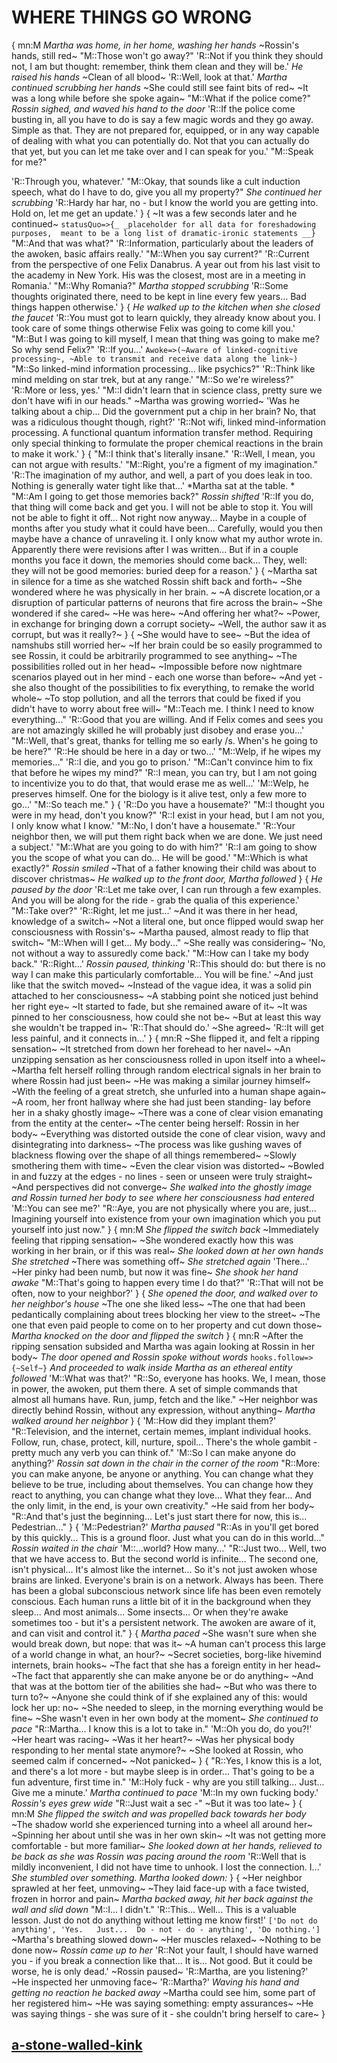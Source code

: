 # WHERE THINGS GO WRONG
{
mn:M
*Martha was home, in her home, washing her hands*
~Rossin's hands, still red~
"M::Those won't go away?"
'R::Not if you think they should not, I am but thought: remember, think them clean and they will be.'
*He raised his hands*
~Clean of all blood~
'R::Well, look at that.'
*Martha continued scrubbing her hands*
~She could still see faint bits of red~
~It was a long while before she spoke again~
"M::What if the police come?"
*Rossin sighed, and waved his hand to the door*
'R::If the police come busting in, all you have to do is say a few magic words and they go away.
Simple as that. 
They are not prepared for, equipped, or in any way capable of dealing with what you can potentially do.
Not that you can actually do that yet, but you can let me take over and I can speak for you.'
"M::Speak for me?"

'R::Through you, whatever.'
"M::Okay, that sounds like a cult induction speech, what do I have to do, give you all my property?"
*She continued her scrubbing*
'R::Hardy har har, no - but I know the world you are getting into. Hold on, let me get an update.'
}
{
~It was a few seconds later and he continued~
`statusQuo=>{_
  _placeholder for all data for foreshadowing purposes, 
  meant to be a long list of dramatic-ironic statements __}
`
"M::And that was what?"
'R::Information, particularly about the leaders of the awoken, basic affairs really.'
"M::When you say current?"
'R::Current from the perspective of one Felix Danabrus. 
A year out from his last visit to the academy in New York. 
His was the closest, most are in a meeting in Romania.'
"M::Why Romania?"
*Martha stopped scrubbing*
'R::Some thoughts originated there, need to be kept in line every few years... 
Bad things happen otherwise.'
}
{
*He walked up to the kitchen when she closed the faucet*
'R::You must got to learn quickly, they already know about you. 
I took care of some things otherwise Felix was going to come kill you.'
"M::But I was going to kill myself, I mean that thing was going to make me? 
So why send Felix?"
'R::If you...'
`Awoke=>(~Aware of linked-cognitive processing~,
~Able to transmit and receive data along the link~)
`
"M::So linked-mind information processing… like psychics?"
'R::Think like mind melding on star trek, but at any range.'
"M::So we're wireless?"
'R::More or less, yes.'
"M::I didn't learn that in science class, pretty sure we don't have wifi in our heads."
~Martha was growing worried~
'Was he talking about a chip... 
Did the government put a chip in her brain?
No, that was a ridiculous thought though, right?'
'R::Not wifi, linked mind-information processing. 
A functional quantum information transfer method. 
Requiring only special thinking to formulate the proper chemical reactions in the brain to make it work.'
}
{
"M::I think that's literally insane."
'R::Well, I mean, you can not argue with results.'
"M::Right, you're a figment of my imagination."
'R::The imagination of my author, and well, a part of you does leak in too.
Nothing is generally water tight like that...'
*Martha sat at the table. *
"M::Am I going to get those memories back?"
*Rossin shifted*
'R::If you do, that thing will come back and get you. 
I will not be able to stop it. 
You will not be able to fight it off... 
Not right now anyway... 
Maybe in a couple of months after you study what it could have been...
Carefully, would you then maybe have a chance of unraveling it. 
I only know what my author wrote in. 
Apparently there were revisions after I was written...
But if in a couple months you face it down, the memories should come back... 
They, well: they will not be good memories: buried deep for a reason.'
}
{
~Martha sat in silence for a time as she watched Rossin shift back and forth~
~She wondered where he was physically in her brain. ~
~A discrete location,or a disruption of particular patterns of neurons that fire across the brain~
~She wondered if she cared~
~He was here~
~And offering her what?~
~Power, in exchange for bringing down a corrupt society~
~Well, the author saw it as corrupt, but was it really?~
}
{
~She would have to see~
~But the idea of namshubs still worried her~
~If her brain could be so easily programmed to see Rossin, it could be arbitrarily programmed to see anything~
~The possibilities rolled out in her head~
~Impossible before now nightmare scenarios played out in her mind - each one worse than before~
~And yet - she also thought of the possibilities to fix everything, to remake the world whole~
~To stop pollution, and all the terrors that could be fixed if you didn't have to worry about free will~
"M::Teach me. 
I think I need to know everything..."
'R::Good that you are willing. 
And if Felix comes and sees you are not amazingly skilled he will probably just disobey and erase you...'
"M::Well, that's great, thanks for telling me so early /s. 
When's he going to be here?"
'R::He should be here in a day or two...'
"M::Welp, if he wipes my memories..."
'R::I die, and you go to prison.'
"M::Can't convince him to fix that before he wipes my mind?"
'R::I mean, you can try, but I am not going to incentivize you to do that, that would erase me as well...'
'M::Welp, he preserves himself. One for the biology is it alive test, only a few more to go...'
"M::So teach me."
}
{
'R::Do you have a housemate?'
"M::I thought you were in my head, don't you know?"
'R::I exist in your head, but I am not you, I only know what I know.'
"M::No, I don't have a housemate."
'R::Your neighbor then, we will put them right back when we are done. 
We just need a subject.'
"M::What are you going to do with him?"
'R::I am going to show you the scope of what you can do... 
He will be good.'
"M::Which is what exactly?"
*Rossin smiled*
~That of a father knowing their child was about to discover christmas~
*He walked up to the front door, Martha followed*
}
{
*He paused by the door*
'R::Let me take over, I can run through a few examples.
And you will be along for the ride - grab the qualia of this experience.'
"M::Take over?"
'R::Right, let me just...'
~And it was there in her head, knowledge of a switch~
~Not a literal one, but once flipped would swap her consciousness with Rossin's~
~Martha paused, almost ready to flip that switch~
"M::When will I get... 
My body..."
~She really was considering~
'No, not without a way to assuredly come back.'
"M::How can I take my body back."
'R::Right...'
*Rossin paused, thinking*
'R::This should do: but there is no way I can make this particularly comfortable...
You will be fine.'
~And just like that the switch moved~
~Instead of the vague idea, it was a solid pin attached to her consciousness~
~A stabbing point she noticed just behind her right eye~
~It started to fade, but she remained aware of it~
~It was pinned to her consciousness, how could she not be~
~But at least this way she wouldn't be trapped in~
'R::That should do.'
~She agreed~
'R::It will get less painful, and it connects in...'
}
{
mn:R
~She flipped it, and felt a ripping sensation~
~It stretched from down her forehead to her navel~
~An unzipping sensation as her consciousness rolled in upon itself into a wheel~
~Martha felt herself rolling through random electrical signals in her brain to where Rossin had just been~
~He was making a similar journey himself~
~With the feeling of a great stretch, she unfurled into a human shape again~
~A room, her front hallway where she had just been standing- lay before her in a shaky ghostly image~
~There was a cone of clear vision emanating from the entity at the center~
~The center being herself: Rossin in her body~
~Everything was distorted outside the cone of clear vision, wavy and disintegrating into darkness~
~The process was like gushing waves of blackness flowing over the shape of all things remembered~
~Slowly smothering them with time~
~Even the clear vision was distorted~
~Bowled in and fuzzy at the edges - no lines - seen or unseen were truly straight~
~And perspectives did not converge~
*She walked into the ghostly image and Rossin turned her body to see where her consciousness had entered*
'M::You can see me?'
"R::Aye, you are not physically where you are, just... 
Imagining yourself into existence from your own imagination which you put yourself into just now."
}
{
mn:M
*She flipped the switch back*
~Immediately feeling that ripping sensation~
~She wondered exactly how this was working in her brain, or if this was real~
*She looked down at her own hands*
*She stretched*
~There was something off~
*She stretched again*
'There...'
~Her pinky had been numb, but now it was fine~
*She shook her hand awake*
"M::That's going to happen every time I do that?"
'R::That will not be often, now to your neighbor?'
}
{
*She opened the door, and walked over to her neighbor's house*
~The one she liked less~
~The one that had been pedantically complaining about trees blocking her view to the street~
~The one that  even paid people to come on to her property and cut down those~
*Martha knocked on the door and flipped the switch*
}
{
mn:R
~After the ripping sensation subsided and Martha was again looking at Rossin in her body~
*The door opened and Rossin spoke without words*
`hooks.follow=>{~Self~}`
*And proceeded to walk inside*
*Martha as an ethereal entity followed*
'M::What was that?'
"R::So, everyone has hooks. 
We, I mean, those in power, the awoken, put them there. 
A set of simple commands that almost all humans have. 
Run, jump, fetch and the like."
~Her neighbor was directly behind Rossin, without any expression, without anything~
*Martha walked around her neighbor*
}
{
'M::How did they implant them?'
"R::Television, and the internet, certain memes, implant individual hooks. 
Follow, run, chase, protect, kill, nurture, spoil... 
There's the whole gambit - pretty much any verb you can think of."
'M::So I can make anyone do anything?'
*Rossin sat down in the chair in the corner of the room*
"R::More: you can make anyone, be anyone or anything.
You can change what they believe to be true, including about themselves.
You can change how they react to anything, you can change what they love... 
What they fear... 
And the only limit, in the end, is your own creativity."
~He said from her body~
"R::And that's just the beginning... 
Let's just start there for now, this is...
Pedestrian..."
}
{
'M::Pedestrian?'
*Martha paused*
"R::As in you'll get bored by this quickly... 
This is a ground floor.
Just what you can do in this world..."
*Rossin waited in the chair*
'M::...world? 
How many...'
"R::Just two... 
Well, two that we have access to. 
But the second world is infinite...
The second one, isn't physical... 
It's almost like the internet... 
So it's not just awoken whose brains are linked. 
Everyone's brain is on a network. 
Always has been. 
There has been a global subconscious network since life has been even remotely conscious.
Each human runs a little bit of it in the background when they sleep...
And most animals... 
Some insects...
Or when they're awake sometimes too - but it's a persistent network.
The awoken are aware of it, and can visit and control it."
}
{
*Martha paced*
~She wasn't sure when she would break down, but nope: that was it~
~A human can't process this large of a world change in what, an hour?~
~Secret societies, borg-like hivemind internets, brain hooks~
~The fact that she has a foreign entity in her head~
~The fact that apparently she can make anyone be or do anything~
~And that was at the bottom tier of the abilities she had~
~But who was there to turn to?~
~Anyone she could think of if she explained any of this: would lock her up: no~
~She needed to sleep, in the morning everything would be fine~
~She wasn't even in her own body at the moment~
*She continued to pace*
"R::Martha... I know this is a lot to take in."
'M::Oh you do, do you?!'
~Her heart was racing~
~Was it her heart?~
~Was her physical body responding to her mental state anymore?~
~She looked at Rossin, who seemed calm if concerned~
~Not panicked~
}
{
"R::Yes, I know this is a lot, and there's a lot more - but maybe sleep is in order...
That's going to be a fun adventure, first time in."
'M::Holy fuck - why are you still talking... 
Just... 
Give me a minute.'
*Martha continued to pace*
'M::In my own fucking body.'
*Rossin's eyes grew wide*
"R::Just wait a sec -"
~But it was too late~
}
{
mn:M
*She flipped the switch and was propelled back towards her body*
~The shadow world she experienced turning into a wheel all around her~
~Spinning her about until she was in her own skin~
~It was not getting more comfortable - but more familiar~
*She looked down at her hands, relieved to be back as she was*
*Rossin was pacing around the room*
'R::Well that is mildly inconvenient, I did not have time to unhook. 
I lost the connection. I...'
*She stumbled over something. Martha looked down:*
}
{
~Her neighbor sprawled at her feet, unmoving~
~They laid face-up with a face twisted, frozen in horror and pain~
*Martha backed away, hit her back against the wall and slid down*
"M::I...
I didn't."
'R::This... 
Well... 
This is a valuable lesson.
Just do not do anything without letting me know first!'
`['Do not do anything',
'Yes.  
Just... 
Do - not - do - anything',
'Do nothing.']`
~Martha's breathing slowed down~
~Her muscles relaxed~
~Nothing to be done now~
*Rossin came up to her*
'R::Not your fault, I should have warned you - if you break a connection like that...
It is...
Not good. 
But it could be worse, he is only dead.'
~Rossin paused~
'R::Martha, are you listening?'
~He inspected her unmoving face~
'R::Martha?'
*Waving his hand and getting no reaction he backed away*
~Martha could see him, some part of her registered him~
~He was saying something: empty assurances~
~He was saying things - she was sure of it - she couldn't bring herself to care~
}
## [a-stone-walled-kink](a-stone-walled-kink.md)

